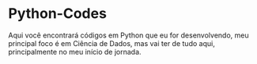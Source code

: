 # Python-Codes
Aqui você encontrará códigos em Python que eu for desenvolvendo, meu principal foco é em Ciência de Dados, mas vai ter de tudo aqui, principalmente no meu início de jornada.
